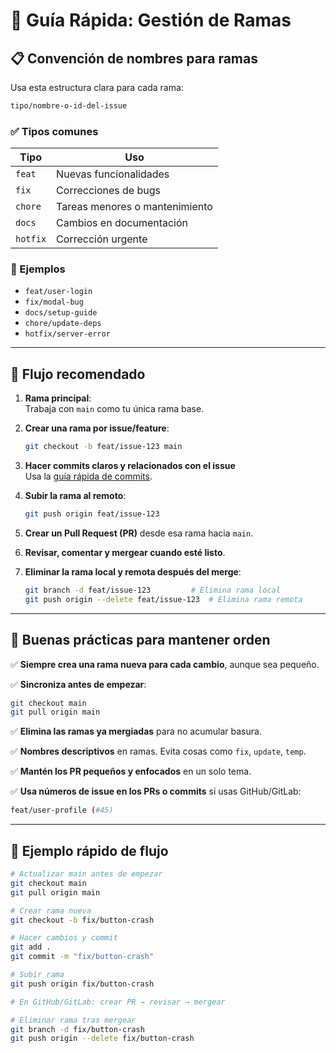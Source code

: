 # 🌿 Guía Rápida: Gestión de Ramas

## 📋 Convención de nombres para ramas

Usa esta estructura clara para cada rama:

```bash
tipo/nombre-o-id-del-issue
```

### ✅ Tipos comunes

| Tipo     | Uso                                      |
|----------|------------------------------------------|
| `feat`   | Nuevas funcionalidades                   |
| `fix`    | Correcciones de bugs                     |
| `chore`  | Tareas menores o mantenimiento           |
| `docs`   | Cambios en documentación                 |
| `hotfix` | Corrección urgente                       |

### 📌 Ejemplos

- `feat/user-login`
- `fix/modal-bug`
- `docs/setup-guide`
- `chore/update-deps`
- `hotfix/server-error`

---

## 🔁 Flujo recomendado

1. **Rama principal**:  
   Trabaja con `main` como tu única rama base.

2. **Crear una rama por issue/feature**:  

   ```bash
   git checkout -b feat/issue-123 main
   ```

3. **Hacer commits claros y relacionados con el issue**  
   Usa la [guía rápida de commits](./COMMIT_GUIDE.md).

4. **Subir la rama al remoto**:

   ```bash
   git push origin feat/issue-123
   ```

5. **Crear un Pull Request (PR)** desde esa rama hacia `main`.

6. **Revisar, comentar y mergear cuando esté listo**.

7. **Eliminar la rama local y remota después del merge**:

   ```bash
   git branch -d feat/issue-123         # Elimina rama local
   git push origin --delete feat/issue-123  # Elimina rama remota
   ```

---

## 🧹 Buenas prácticas para mantener orden

✅ **Siempre crea una rama nueva para cada cambio**, aunque sea pequeño.

✅ **Sincroniza antes de empezar**:

```bash
git checkout main
git pull origin main
```

✅ **Elimina las ramas ya mergiadas** para no acumular basura.

✅ **Nombres descriptivos** en ramas. Evita cosas como `fix`, `update`, `temp`.

✅ **Mantén los PR pequeños y enfocados** en un solo tema.

✅ **Usa números de issue en los PRs o commits** si usas GitHub/GitLab:

```bash
feat/user-profile (#45)
```

---

## 📝 Ejemplo rápido de flujo

```bash
# Actualizar main antes de empezar
git checkout main
git pull origin main

# Crear rama nueva
git checkout -b fix/button-crash

# Hacer cambios y commit
git add .
git commit -m "fix/button-crash"

# Subir rama
git push origin fix/button-crash

# En GitHub/GitLab: crear PR → revisar → mergear

# Eliminar rama tras mergear
git branch -d fix/button-crash
git push origin --delete fix/button-crash
```
